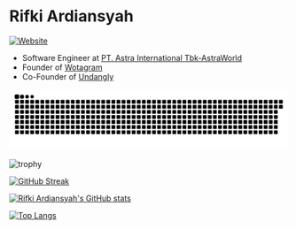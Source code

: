 # Rifki Ardiansyah

[![Website](https://img.shields.io/website?label=rifkiardiansyah.com&style=for-the-badge&url=https://rifkiardiansyah.com)](https://rifkiardiansyah.com)

- Software Engineer at [PT. Astra International Tbk-AstraWorld](https://astraworld.com/)
- Founder of [Wotagram](https://wotagram.com)
- Co-Founder of [Undangly](https://undangly.com)

<picture>
  <source media="(prefers-color-scheme: dark)" srcset="https://raw.githubusercontent.com/rifkiard/rifkiard/output/github-contribution-grid-snake-dark.svg">
  <source media="(prefers-color-scheme: light)" srcset="https://raw.githubusercontent.com/rifkiard/rifkiard/output/github-contribution-grid-snake.svg">
  <img alt="github contribution grid snake animation" src="https://raw.githubusercontent.com/rifkiard/rifkiard/output/github-contribution-grid-snake.svg">
</picture>

![trophy](https://github-profile-trophy.vercel.app/?username=rifkiard&theme=radical)

[![GitHub Streak](https://github-readme-streak-stats.herokuapp.com?user=rifkiard&theme=radical)](https://git.io/streak-stats)

[![Rifki Ardiansyah's GitHub stats](https://github-readme-stats.vercel.app/api?username=rifkiard&show_icons=true&theme=radical)](https://github.com/rifkiard/)

[![Top Langs](https://github-readme-stats.vercel.app/api/top-langs/?username=rifkiard&theme=radical&hide=html,css,scss,blade,vue)](https://github.com/rifkiard)
